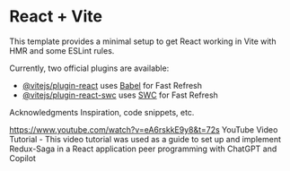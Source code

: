 # React + Vite

This template provides a minimal setup to get React working in Vite with HMR and some ESLint rules.

Currently, two official plugins are available:

- [@vitejs/plugin-react](https://github.com/vitejs/vite-plugin-react/blob/main/packages/plugin-react/README.md) uses [Babel](https://babeljs.io/) for Fast Refresh
- [@vitejs/plugin-react-swc](https://github.com/vitejs/vite-plugin-react-swc) uses [SWC](https://swc.rs/) for Fast Refresh

Acknowledgments
Inspiration, code snippets, etc.

https://www.youtube.com/watch?v=eA6rskkE9y8&t=72s 
YouTube Video Tutorial - 
This video tutorial was used as a guide to set up and implement Redux-Saga in a React application
peer programming with ChatGPT and Copilot
